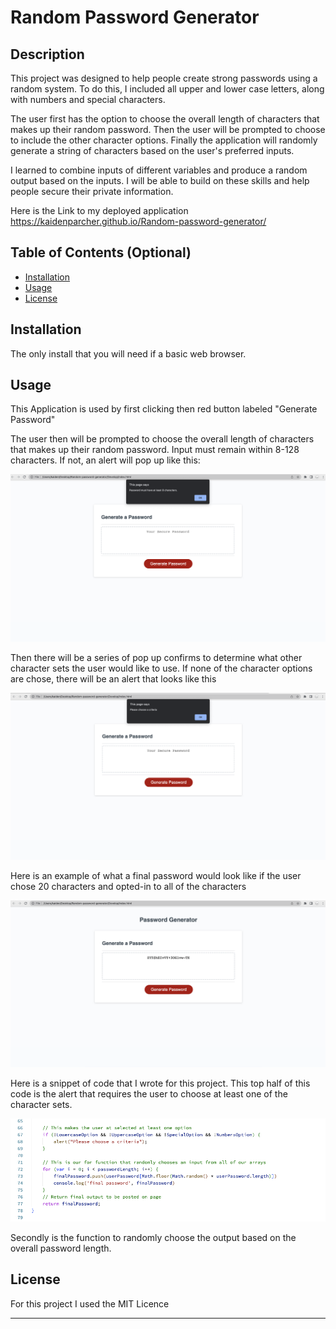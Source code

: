 # Random Password Generator

## Description 

This project was designed to help people create strong passwords using a random system. To do this, I included all upper and lower case letters, along with numbers and special characters.

The user first has the option to choose the overall length of characters that makes up their random password. Then the user will be prompted to choose to include the other character options. Finally the application will randomly generate a string of characters based on the user's preferred inputs.

I learned to combine inputs of different variables and produce a random output based on the inputs. I will be able to build on these skills and help people secure their private information.

Here is the Link to my deployed application
https://kaidenparcher.github.io/Random-password-generator/

## Table of Contents (Optional)


* [Installation](#installation)
* [Usage](#usage)
* [License](#license)


## Installation

The only install that you will need if a basic web browser.


## Usage 

This Application is used by first clicking then red button labeled "Generate Password" 

The user then will be prompted to choose the overall length of characters that makes up their random password. Input must remain within 8-128 characters. If not, an alert will pop up like this:

![alt text](images/Lengthcritera.png)

Then there will be a series of pop up confirms to determine what other character sets the user would like to use. If none of the character options are chose, there will be an alert that looks like this

![alt text](images/Choosecritera.png)

Here is an example of what a final password would look like if the user chose 20 characters and opted-in to all of the characters

![alt text](images/Finalproduct.png)

Here is a snippet of code that I wrote for this project. This top half of this code is the alert that requires the user to choose at least one of the character sets.

![alt text](images/Random.png)

Secondly is the function to randomly choose the output based on the overall password length.


## License

For this project I used the MIT Licence


---
